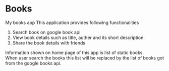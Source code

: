 # Books
My books app
This application provides following functionalities<br>
1) Search book on google book api<br>
2) View book details such as title, auther and its short description.<br>
3) Share the book details with friends<br>

Information shown on home page of this app is list of static books.<br>
When user search the books this list will be replaced by the list of books got from the google books api. 
